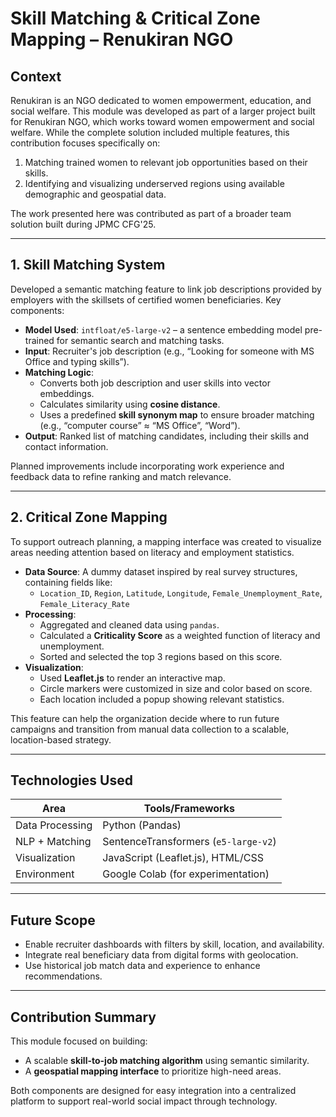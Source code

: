 # Skill Matching & Critical Zone Mapping – Renukiran NGO

## Context
Renukiran is an NGO dedicated to women empowerment, education, and social welfare. This module was developed as part of a larger project built for Renukiran NGO, which works toward women empowerment and social welfare. While the complete solution included multiple features, this contribution focuses specifically on:
1. Matching trained women to relevant job opportunities based on their skills.  
2. Identifying and visualizing underserved regions using available demographic and geospatial data.

The work presented here was contributed as part of a broader team solution built during JPMC CFG'25.

---

## 1. Skill Matching System

Developed a semantic matching feature to link job descriptions provided by employers with the skillsets of certified women beneficiaries. Key components:

- **Model Used**: `intfloat/e5-large-v2` – a sentence embedding model pre-trained for semantic search and matching tasks.
- **Input**: Recruiter's job description (e.g., “Looking for someone with MS Office and typing skills”).
- **Matching Logic**:
  - Converts both job description and user skills into vector embeddings.
  - Calculates similarity using **cosine distance**.
  - Uses a predefined **skill synonym map** to ensure broader matching (e.g., “computer course” ≈ “MS Office”, “Word”).
- **Output**: Ranked list of matching candidates, including their skills and contact information.

Planned improvements include incorporating work experience and feedback data to refine ranking and match relevance.

---

## 2. Critical Zone Mapping

To support outreach planning, a mapping interface was created to visualize areas needing attention based on literacy and employment statistics.

- **Data Source**: A dummy dataset inspired by real survey structures, containing fields like:
  - `Location_ID`, `Region`, `Latitude`, `Longitude`, `Female_Unemployment_Rate`, `Female_Literacy_Rate`
- **Processing**:
  - Aggregated and cleaned data using `pandas`.
  - Calculated a **Criticality Score** as a weighted function of literacy and unemployment.
  - Sorted and selected the top 3 regions based on this score.
- **Visualization**:
  - Used **Leaflet.js** to render an interactive map.
  - Circle markers were customized in size and color based on score.
  - Each location included a popup showing relevant statistics.

This feature can help the organization decide where to run future campaigns and transition from manual data collection to a scalable, location-based strategy.

---

## Technologies Used

| Area                | Tools/Frameworks                     |
|---------------------|--------------------------------------|
| Data Processing     | Python (Pandas)                      |
| NLP + Matching      | SentenceTransformers (`e5-large-v2`) |
| Visualization       | JavaScript (Leaflet.js), HTML/CSS   |
| Environment         | Google Colab (for experimentation)  |

---

## Future Scope

- Enable recruiter dashboards with filters by skill, location, and availability.
- Integrate real beneficiary data from digital forms with geolocation.
- Use historical job match data and experience to enhance recommendations.

---

## Contribution Summary

This module focused on building:
- A scalable **skill-to-job matching algorithm** using semantic similarity.
- A **geospatial mapping interface** to prioritize high-need areas.

Both components are designed for easy integration into a centralized platform to support real-world social impact through technology.
